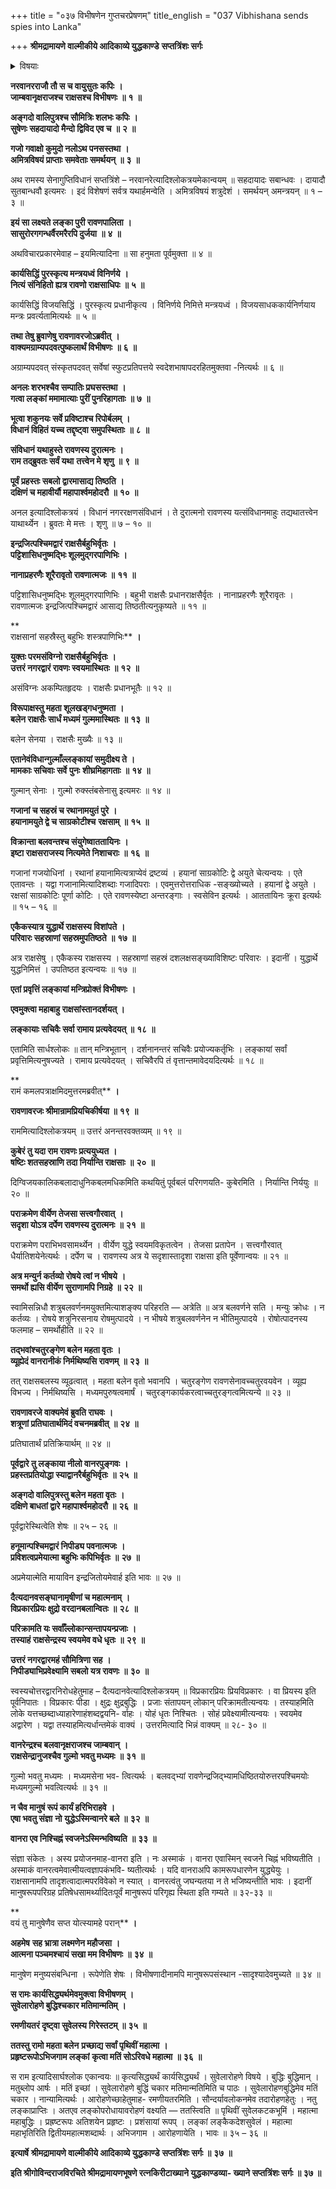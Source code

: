 +++
title = "०३७ विभीषणेन गुप्तचरप्रेषणम्"
title_english = "037 Vibhishana sends spies into Lanka"

+++
**श्रीमद्रामायणे वाल्मीकीये आदिकाव्ये युद्धकाण्डे** **सप्तत्रिंशः सर्गः**


<details><summary>विषयाः</summary>

सुग्रीवादिभिः सहमन्त्रयमाणंश्रीरामंप्रति विभीषणेन लङ्कामेत्यरावणवृत्तान्ता -वगमेनपुनरागतनिजामात्यनिवेदितरावणकृतङ्कारक्षणसंविधानप्रकारनिवेदनम् ॥ १ ॥ रामेण लङ्कायाः प्रागादिद्वारत्रये क्रमेणयुद्धाय नीलाङ्गदहनुमन्नियोजनपूर्वकं स्वेनरावणाधिष्ठितो -त्तरभागेलक्ष्मणेनसहावस्थान निर्धारणेन सेनयासहलङ्काभियानम् ॥ २ ॥

</details>


**नरवानरराजौ तौ स च वायुसुतः कपिः** **।  
जाम्बवानृक्षराजश्च राक्षसश्च विभीषणः** **॥** **१** **॥**

**अङ्गदो वालिपुत्रश्च सौमित्रिः शलभः कपिः** **।  
सुषेणः सहदायादो मैन्दो द्विविद एव च** **॥** **२** **॥**

**गजो गवाक्षो कुमुदो नलोऽथ पनसस्तथा** **।  
अमित्रविषयं प्राप्ताः समवेताः समर्थयन्** **॥** **३** **॥**

अथ रामस्य सेनागुप्तिविधानं सप्तत्रिंशे – नरवानरेत्यादिश्लोकत्रयमेकान्वयम् ॥ सहदायादः सबान्धवः । दायादौ सुतबान्धवौ इत्यमरः । इदं विशेषणं सर्वत्र यथार्हमन्वेति । अमित्रविषयं शत्रुदेशं । समर्थयन् अमन्त्रयन् ॥ १ – ३ ॥



**इयं सा लक्ष्यते लङ्का पुरी रावणपालिता** **।  
सासुरोरगगन्धर्वैरमरैरपि दुर्जया** **॥** **४** **॥**

अथविचारप्रकारमेवाह – इयमित्यादिना ॥ सा हनुमता पूर्वमुक्ता ॥ ४ ॥



**कार्यसिद्धिं पुरस्कृत्य मन्त्रयध्वं विनिर्णये** **।  
नित्यं संनिहितो ह्यत्र रावणो राक्षसाधिपः** **॥** **५** **॥**

कार्यसिद्धिं विजयसिद्धिं । पुरस्कृत्य प्रधानीकृत्य । विनिर्णये निमित्ते मन्त्रयध्वं । विजयसाधककार्यनिर्णयाय मन्त्रः प्रवर्त्यतामित्यर्थः ॥ ५ ॥



**तथा तेषु ब्रुवाणेषु रावणावरजोऽब्रवीत्** **।  
वाक्यमग्राम्यपदवत्पुष्कलार्थं विभीषणः** **॥** **६** **॥**

अग्राम्यपदवत् संस्कृतपदवत् सर्वेषां स्फुटप्रतिपत्तये स्वदेशभाषापदरहितमुक्तवा -नित्यर्थः ॥ ६ ॥



**अनलः शरभश्चैव सम्पातिः प्रघसस्तथा** **।  
गत्वा लङ्कां ममामात्याः पुरीं पुनरिहागताः** **॥** **७** **॥**

**भूत्वा शकुनयः सर्वे प्रविष्टाश्च रिपोर्बलम्** **।  
विधानं विहितं यच्च तद्दृष्ट्वा समुपस्थिताः** **॥** **८** **॥**

**संविधानं यथाहुस्ते रावणस्य दुरात्मनः** **।  
राम तद्ब्रुवतः सर्वं यथा** **तत्त्वेन मे शृणु** **॥** **९** **॥**

**पूर्वं प्रहस्तः सबलो द्वारमासाद्य तिष्ठति** **।  
दक्षिणं च महावीर्यौ महापार्श्वमहोदरौ** **॥** **१०** **॥**

अनल इत्यादिश्लोकत्रयं । विधानं नगररक्षणसंविधानं । ते दुरात्मनो रावणस्य यत्संविधानमाहुः तद्यथातत्त्वेन याथार्थ्येन । ब्रुवतः मे मत्तः । शृणु ॥ ७ – १० ॥



**इन्द्रजित्पश्चिमद्वारं राक्षसैर्बहुभिर्वृतः** **।  
पट्टिशासिधनुष्मद्भिः शूलमुद्गरपाणिभिः** **।**

**नानाप्रहरणैः शूरैरावृतो रावणात्मजः** **॥** **११** **॥**

पट्टिशासिधनुष्मद्भिः शूलमुद्गरपाणिभिः । बहुभी राक्षसैः प्रधानराक्षसैर्वृतः । नानाप्रहरणैः शूरैरावृतः । रावणात्मजः इन्द्रजित्पश्चिमद्वारं आसाद्य तिष्ठतीत्यनुकृष्यते ॥ ११ ॥

**  
राक्षसानां सहस्रैस्तु बहुभिः शस्त्रपाणिभिः** **।**

**युक्तः परमसंविग्नो राक्षसैर्बहुभिर्वृतः** **।  
उत्तरं नगरद्वारं रावणः स्वयमास्थितः** **॥** **१२** **॥**

असंविग्नः अकम्पितहृदयः । राक्षसैः प्रधानभूतैः ॥ १२ ॥



**विरूपाक्षस्तु महता शूलखड्गधनुष्मता** **।  
बलेन राक्षसैः सार्धं मध्यमं गुल्ममास्थितः** **॥** **१३** **॥**

बलेन सेनया । राक्षसैः मुख्यैः ॥ १३ ॥



**एतानेवंविधान्गुल्माँल्लङ्कायां समुदीक्ष्य ते** **।  
मामकाः सचिवाः सर्वे** **पुनः** **शीघ्रमिहागताः** **॥** **१४** **॥**

गुल्मान् सेनाः । गुल्मो रुक्स्तंबसेनासु इत्यमरः ॥ १४ ॥



**गजानां च सहस्रं च रथानामयुतं पुरे** **।  
हयानामयुते द्वे च साग्रकोटीश्च** **रक्षसाम्** **॥** **१५** **॥**

**विक्रान्ता बलवन्तश्च संयुगेष्वाततायिनः** **।  
इष्टा राक्षसराजस्य नित्यमेते निशाचराः** **॥** **१६** **॥**

गजानां गजयोधिनां । रथानां हयानामित्यत्राप्येवं द्रष्टव्यं । हयानां साग्रकोटिः द्वे अयुते चेत्यन्वयः । एते एतावन्तः । यद्वा गजानामित्यादिशब्दाः गजादिपराः । एवमुत्तरोत्तराधिक -सङ्ख्योच्यते । हयानां द्वे अयुते । रक्षसां साग्रकोटिः पूर्णा कोटिः । एते रावणस्येष्टा अन्तरङ्गाः । स्वसेविन इत्यर्थः । आततायिनः क्रूरा इत्यर्थः ॥ १५ – १६ ॥



**एकैकस्यात्र युद्धार्थे राक्षसस्य विशांपते** **।  
परिवारः सहस्राणां सहस्रमुपतिष्ठते** **॥** **१७** **॥**

अत्र राक्षसेषु । एकैकस्य राक्षसस्य । सहस्राणां सहस्रं दशलक्षसङ्ख्याविशिष्टः परिवारः । इदानीं । युद्धार्थे युद्धनिमित्तं । उपतिष्ठत इत्यन्वयः ॥ १७ ॥



**एतां प्रवृत्तिं लङ्कायां मन्त्रिप्रोक्तं विभीषणः** **।**

**एवमुक्त्वा महाबाहु राक्षसांस्तानदर्शयत् ।**

**लङ्कायाः सचिवैः सर्वा रामाय प्रत्यवेदयत् ॥** **१८** **॥**

एतामिति सार्धश्लोकः ॥ तान् मन्त्रिभूतान् । दर्शनानन्तरं सचिवैः प्रयोज्यकर्तृभिः । लङ्कायां सर्वां प्रवृत्तिमित्यनुषज्यते । रामाय प्रत्यवेदयत् । सचिवैरपि तं वृत्तान्तमावेदयदित्यर्थः ॥ १८ ॥

**  
रामं कमलपत्राक्षमिदमुत्तरमब्रवीत्** **।**

**रावणावरजः श्रीमान्रामप्रियचिकीर्षया ॥** **१९** **॥**

राममित्यादिश्लोकत्रयम् ॥ उत्तरं अनन्तरवक्तव्यम् ॥ १९ ॥



**कुबेरं तु यदा राम रावणः प्रत्ययुध्यत** **।  
षष्टिः शतसहस्राणि तदा निर्यान्ति राक्षसाः** **॥** **२०** **॥**

दिग्विजयकालिकबलादाधुनिकबलमधिकमिति कथयितुं पूर्वबलं परिगणयति- कुबेरमिति । निर्यान्ति निर्ययुः ॥ २० ॥



**पराक्रमेण वीर्येण तेजसा सत्त्वगौरवात्** **।  
सदृशा योऽत्र दर्पेण रावणस्य दुरात्मनः** **॥** **२१** **॥**

पराक्रमेण पराभिभवसामर्थ्येन । वीर्येण युद्धे स्वयमविकृतत्वेन । तेजसा प्रतापेन । सत्त्वगौरवात् धैर्यातिशयेनेत्यर्थः । दर्पेण च । रावणस्य अत्र ये सदृशास्तादृशा राक्षसा इति पूर्वेणान्वयः ॥ २१ ॥



**अत्र मन्युर्न कर्तव्यो रोषये त्वां न भीषये** **।  
समर्थो ह्यसि वीर्येण सुराणामपि निग्रहे** **॥** **२२** **॥**

स्वामिसन्निधौ शत्रुबलवर्णनमयुक्तमित्याशङ्क्य परिहरति — अत्रेति ॥ अत्र बलवर्णने सति । मन्युः क्रोधः । न कर्तव्यः । रोषये शत्रुनिरसनाय रोषमुत्पादये । न भीषये शत्रुबलवर्णनेन न भीतिमुत्पादये । रोषोत्पादनस्य फलमाह – समर्थोहीति ॥ २२ ॥



**तद्भवांश्चतुरङ्गेण बलेन महता वृतः** **।  
व्यूह्येदं वानरानीकं निर्मथिष्यसि रावणम्** **॥** **२३** **॥**

तत् राक्षसबलस्य व्यूढत्वात् । महता बलेन वृतो भवानपि । चतुरङ्गेण रावणसेनावच्चतुरवयवेन । व्यूह्य विभज्य । निर्मथिष्यसि । मध्यमपुरुषत्वमार्षं । चतुरङ्गकार्यकरत्वाच्चतुरङ्गत्वमित्यन्ये ॥ २३ ॥



**रावणावरजे वाक्यमेवं ब्रुवति राघवः** **।  
शत्रूणां प्रतिघातार्थमिदं वचनमब्रवीत्** **॥** **२४** **॥**

प्रतिघातार्थं प्रतिक्रियार्थम् ॥ २४ ॥



**पूर्वद्वारे तु लङ्काया नीलो वानरपुङ्गवः** **।  
प्रहस्तप्रतियोद्धा स्याद्वानरैर्बहुभिर्वृतः** **॥** **२५** **॥**

**अङ्गदो वालिपुत्रस्तु बलेन महता वृतः** **।  
दक्षिणे बाधतां द्वारे महापार्श्वमहोदरौ** **॥** **२६** **॥**

पूर्वद्वारेस्थित्वेति शेषः ॥ २५ – २६ ॥



**हनूमान्पश्चिमद्वारं निपीड्य पवनात्मजः** **।  
प्रविशत्वप्रमेयात्मा बहुभिः कपिभिर्वृतः** **॥** **२७** **॥**

अप्रमेयात्मेति मायाविन इन्द्रजितोयमेवार्ह इति भावः ॥ २७ ॥



**दैत्यदानवसङ्घानामृषीणां च महात्मनाम्** **।  
विप्रकारप्रियः क्षुद्रो वरदानबलान्वितः** **॥** **२८** **॥**

**परिक्रामति यः सर्वाँल्लोकान्सन्तापयन्प्रजाः** **।  
तस्याहं राक्षसेन्द्रस्य स्वयमेव वधे धृतः** **॥** **२९** **॥**

**उत्तरं नगरद्वारमहं सौमित्रिणा सह** **।  
निपीड्याभिप्रवेक्ष्यामि सबलो यत्र रावणः** **॥** **३०** **॥**

स्वस्यचोत्तरद्वारनिरोधहेतुमाह – दैत्यदानवेत्यादिश्लोकत्रयम् ॥ विप्रकारप्रियः प्रियविप्रकारः । वा प्रियस्य इति पूर्वनिपातः । विप्रकारः पीडा । क्षुद्रः क्षुद्रबुद्धिः । प्रजाः संतापयन् लोकान् परिक्रामतीत्यन्वयः । तस्याहमिति लोके यत्तच्छब्दाध्याहारेणाहंशब्दद्वयनि- र्वाहः । योहं धृतः निश्चितः । सोहं प्रवेक्ष्यामीत्यन्वयः । स्वयमेव अद्वारेण । यद्वा तस्याहमित्यर्धान्तमेकं वाक्यं । उत्तरमित्यादि भिन्नं वाक्यम् ॥ २८- ३० ॥



**वानरेन्द्रश्च बलवानृक्षराजश्च जाम्बवान्** **।  
राक्षसेन्द्रानुजश्चैव गुल्मो** **भवतु मध्यमः** **॥** **३१** **॥**

गुल्मो भवतु मध्यमः । मध्यमसेना भव- त्वित्यर्थः । बलवद्भ्यां रावणेन्द्रजिद्भ्यामधिष्ठितयोरुत्तरपश्चिमयोः मध्यमगुल्मो भवत्वित्यर्थः ॥ ३१ ॥



**न चैव मानुषं रूपं कार्यं हरिभिराहवे** **।  
एषा भवतु संज्ञा** **नो** **युद्धेऽस्मिन्वानरे बले** **॥** **३२** **॥**

**वानरा एव निश्चिह्नं स्वजनेऽस्मिन्भविष्यति** **॥** **३३** **॥**

संज्ञा संकेतः । अस्य प्रयोजनमाह-वानरा इति । नः अस्माकं । वानरा एवास्मिन् स्वजने चिह्नं भविष्यतीति । अस्माकं वानरत्वमेवात्मीयत्वज्ञापकंभवि- ष्यतीत्यर्थः । यदि वानराअपि कामरूपधारणेन युद्ध्येयुः । राक्षसानामपि तादृशत्वादात्मपरविवेको न स्यात् । वानरत्वंतु जघन्यतया न ते भजिष्यन्तीति भावः । इदानीं मानुषरूपपरिग्रह प्रतिषेधसामर्थ्यादितःपूर्वं मानुषरूपं परिगृह्य स्थिता इति गम्यते ॥ ३२-३३ ॥

**  
वयं तु मानुषेणैव सप्त योत्स्यामहे परान्** **।**

**अहमेष** **सह भ्रात्रा लक्ष्मणेन महौजसा** **।  
आत्मना पञ्चमश्चायं सखा मम विभीषणः** **॥** **३४** **॥**

मानुषेण मनुष्यसंबन्धिना । रूपेणेति शेषः । विभीषणादीनामपि मानुषरूपसंस्थान -सादृश्यादेवमुच्यते ॥ ३४ ॥



**स रामः कार्यसिद्ध्यर्थमेवमुक्त्वा विभीषणम्** **।  
सुवेलारोहणे बुद्धिश्चकार मतिमान्मतिम्** **।**

**रमणीयतरं दृष्ट्वा सुवेलस्य गिरेस्तटम् ॥** **३५** **॥**

**ततस्तु रामो महता बलेन** **प्रच्छाद्य सर्वां पृथिवीं महात्मा** **।  
प्रहृष्टरूपोऽभिजगाम लङ्कां** **कृत्वा मतिं सोऽरिवधे महात्मा** **॥** **३६** **॥**

स राम इत्यादिसार्घश्लोक एकान्वयः ॥ कृत्यसिद्ध्यर्थं कार्यसिद्ध्यर्थं । सुवेलारोहणे विषये । बुद्धिः बुद्धिमान् । मतुब्लोप आर्षः । मतिं इच्छां । सुवेलारोहणे बुद्धिं चकार मतिमान्मतिमिति च पाठः । सुवेलारोहणबुद्धिमेव मतिं चकार । नान्यामित्यर्थः । आरोहणेच्छाहेतुमाह- रमणीयतरमिति । सौन्दर्यावलोकनमेव तदारोहणहेतुः । नतु लङ्काप्राप्तिः । अतएव लङ्कोपरोधायावरोहणं वक्ष्यति — ततस्त्विति ॥ पृथिवीं सुवेलकटकभूमिं । महात्मा महाबुद्धिः । प्रह्रष्टरूपः अतिशयेन प्रहृष्टः । प्रशंसायां रूपप् । लङ्कां लङ्कैकदेशसुवेलं । महात्मा महाभृतिरिति द्वितीयमहात्मशब्दार्थः । अभिजगाम । आरोहणायेति । भावः ॥ ३५ – ३६ ॥



**इत्यार्षे** **श्रीमद्रामायणे वाल्मीकीये आदिकाव्ये युद्धकाण्डे** **सप्तत्रिंशः सर्गः ॥** **३७** **॥**

**इति श्रीगोविन्दराजविरचिते श्रीमद्रामायणभूषणे रत्नकिरीटाख्याने युद्धकाण्डव्या- ख्याने सप्तत्रिंशः सर्गः ॥ ३७ ॥**
